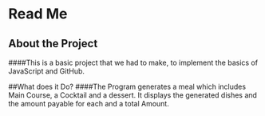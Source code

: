 # Read Me
## About the Project
####This is a basic project that we had to make, to implement the basics of JavaScript and GitHub.

##What does it Do?
####The Program generates a meal which includes Main Course, a Cocktail and a dessert. It displays the generated dishes and the amount payable for each and a total Amount.
